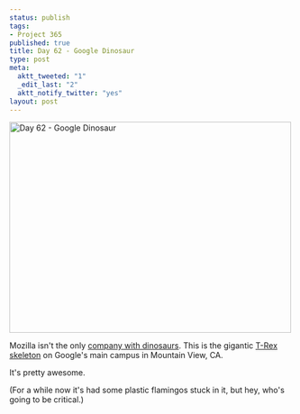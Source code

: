 ```yaml
--- 
status: publish
tags: 
- Project 365
published: true
title: Day 62 - Google Dinosaur
type: post
meta: 
  aktt_tweeted: "1"
  _edit_last: "2"
  aktt_notify_twitter: "yes"
layout: post
---
```

<a href="http://www.flickr.com/photos/freeed/5495711253/" title="Day 62 - Google Dinosaur by Fred​, on Flickr"><img src="http://farm6.static.flickr.com/5100/5495711253_aac04d52cc.jpg" width="500" height="375" alt="Day 62 - Google Dinosaur" /></a>

Mozilla isn't the only <a href="http://www.flickr.com/photos/morgamic/4564676077/">company with dinosaurs</a>. This is the gigantic <a href="http://mashable.com/2010/06/19/10-google-facts/">T-Rex skeleton</a> on Google's main campus in Mountain View, CA.

It's pretty awesome.

(For a while now it's had some plastic flamingos stuck in it, but hey, who's going to be critical.)
